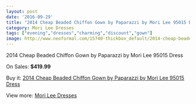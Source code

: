 ```yaml
---
layout: post
date: '2016-09-29'
title: "2014 Cheap Beaded Chiffon Gown by Paparazzi by Mori Lee 95015 Dress"
category: Mori Lee Dresses
tags: ["evening","dresses","charming","discount","gown"]
image: http://www.neoformal.com/15740-thickbox_default/2014-cheap-beaded-chiffon-gown-by-paparazzi-by-mori-lee-95015-dress.jpg
---
```

2014 Cheap Beaded Chiffon Gown by Paparazzi by Mori Lee 95015 Dress

On Sales: **$419.99**
<a href="https://www.neoformal.com/en/mori-lee-dresses-2014/5280-2014-cheap-beaded-chiffon-gown-by-paparazzi-by-mori-lee-95015-dress.html"><amp-img layout="responsive" width="600" height="600" src="//www.neoformal.com/15740-thickbox_default/2014-cheap-beaded-chiffon-gown-by-paparazzi-by-mori-lee-95015-dress.jpg" alt="2014 Cheap Beaded Chiffon Gown by Paparazzi by Mori Lee 95015 Dress 0" /></a>
<a href="https://www.neoformal.com/en/mori-lee-dresses-2014/5280-2014-cheap-beaded-chiffon-gown-by-paparazzi-by-mori-lee-95015-dress.html"><amp-img layout="responsive" width="600" height="600" src="//www.neoformal.com/15741-thickbox_default/2014-cheap-beaded-chiffon-gown-by-paparazzi-by-mori-lee-95015-dress.jpg" alt="2014 Cheap Beaded Chiffon Gown by Paparazzi by Mori Lee 95015 Dress 1" /></a>
<a href="https://www.neoformal.com/en/mori-lee-dresses-2014/5280-2014-cheap-beaded-chiffon-gown-by-paparazzi-by-mori-lee-95015-dress.html"><amp-img layout="responsive" width="600" height="600" src="//www.neoformal.com/15742-thickbox_default/2014-cheap-beaded-chiffon-gown-by-paparazzi-by-mori-lee-95015-dress.jpg" alt="2014 Cheap Beaded Chiffon Gown by Paparazzi by Mori Lee 95015 Dress 2" /></a>
<a href="https://www.neoformal.com/en/mori-lee-dresses-2014/5280-2014-cheap-beaded-chiffon-gown-by-paparazzi-by-mori-lee-95015-dress.html"><amp-img layout="responsive" width="600" height="600" src="//www.neoformal.com/15743-thickbox_default/2014-cheap-beaded-chiffon-gown-by-paparazzi-by-mori-lee-95015-dress.jpg" alt="2014 Cheap Beaded Chiffon Gown by Paparazzi by Mori Lee 95015 Dress 3" /></a>
<a href="https://www.neoformal.com/en/mori-lee-dresses-2014/5280-2014-cheap-beaded-chiffon-gown-by-paparazzi-by-mori-lee-95015-dress.html"><amp-img layout="responsive" width="600" height="600" src="//www.neoformal.com/15744-thickbox_default/2014-cheap-beaded-chiffon-gown-by-paparazzi-by-mori-lee-95015-dress.jpg" alt="2014 Cheap Beaded Chiffon Gown by Paparazzi by Mori Lee 95015 Dress 4" /></a>
<a href="https://www.neoformal.com/en/mori-lee-dresses-2014/5280-2014-cheap-beaded-chiffon-gown-by-paparazzi-by-mori-lee-95015-dress.html"><amp-img layout="responsive" width="600" height="600" src="//www.neoformal.com/15745-thickbox_default/2014-cheap-beaded-chiffon-gown-by-paparazzi-by-mori-lee-95015-dress.jpg" alt="2014 Cheap Beaded Chiffon Gown by Paparazzi by Mori Lee 95015 Dress 5" /></a>

Buy it: [2014 Cheap Beaded Chiffon Gown by Paparazzi by Mori Lee 95015 Dress](https://www.neoformal.com/en/mori-lee-dresses-2014/5280-2014-cheap-beaded-chiffon-gown-by-paparazzi-by-mori-lee-95015-dress.html "2014 Cheap Beaded Chiffon Gown by Paparazzi by Mori Lee 95015 Dress")

View more: [Mori Lee Dresses](https://www.neoformal.com/en/62-mori-lee-dresses-2014 "Mori Lee Dresses")